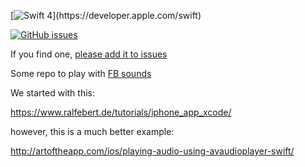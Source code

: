 [![Swift 4](https://img.shields.io/badge/swift4-compatible-4BC51D.svg?style=flat")](https://developer.apple.com/swift)

[![GitHub issues](https://img.shields.io/github/issues/ionescu77/sandibel.svg)](https://github.com/ionescu77/sandibel/issues)

If you find one, [please add it to issues](https://github.com/genedelisa/AVFoundationPlay/issues)


Some repo to play with [FB sounds](https://facebook.design/soundkit)

We started with this:

https://www.ralfebert.de/tutorials/iphone_app_xcode/


however, this is a much better example:

http://artoftheapp.com/ios/playing-audio-using-avaudioplayer-swift/
